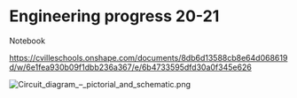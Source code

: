 # Engineering progress 20-21

Notebook

https://cvilleschools.onshape.com/documents/8db6d13588cb8e64d068619d/w/6e1fea930b09f1dbb236a367/e/6b4733595dfd30a0f345e626

![Circuit_diagram_–_pictorial_and_schematic.png](notebook/Circuit_diagram_–_pictorial_and_schematic.png)
